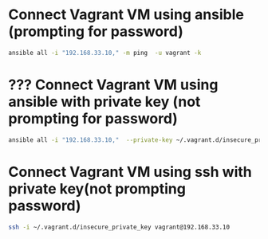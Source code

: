 # Connect Vagrant VM using ansible (prompting for password)
```bash
ansible all -i "192.168.33.10," -m ping  -u vagrant -k
```

# ??? Connect Vagrant VM using ansible with private key (not prompting for password)
```bash
ansible all -i "192.168.33.10,"  --private-key ~/.vagrant.d/insecure_private_key -m ping 
```

# Connect Vagrant VM using ssh with private key(not prompting password)
```bash
ssh -i ~/.vagrant.d/insecure_private_key vagrant@192.168.33.10
```